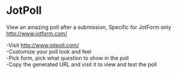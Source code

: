 JotPoll
=======

View an amazing poll after a submission, Specific for JotForm only
http://www.jotform.com/

-Visit http://www.jotpoll.com/
<br/>-Customize your poll look and feel
<br/>-Pick form, pick what question to show in the poll
<br/>-Copy the generated URL and visit it to view and test the poll
